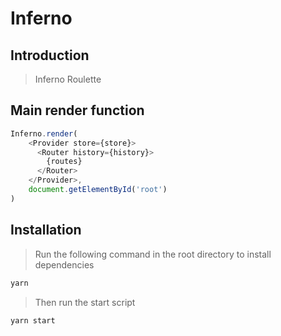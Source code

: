 # Inferno

## Introduction

> Inferno Roulette

## Main render function

```javascript
Inferno.render(
    <Provider store={store}>
      <Router history={history}>
        {routes}
      </Router>
    </Provider>,
    document.getElementById('root')
)
```

## Installation

> Run the following command in the root directory to install dependencies
```bash
yarn
```
> Then run the start script
```bash
yarn start
```
